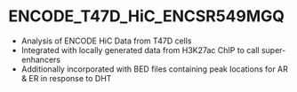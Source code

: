 # ENCODE_T47D_HiC_ENCSR549MGQ

- Analysis of ENCODE HiC Data from T47D cells
- Integrated with locally generated data from H3K27ac ChIP to call super-enhancers
- Additionally incorporated with BED files containing peak locations for AR & ER in response to DHT

